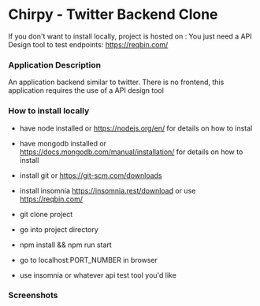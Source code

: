 # Chirpy - Twitter Backend Clone 

If you don't want to install locally, project is hosted on :
You just need a API Design tool to test endpoints: https://reqbin.com/

### Application Description

An application backend similar to twitter. There is no frontend, this application requires the use of a API design tool

### How to install locally

- have node installed or https://nodejs.org/en/ for details on how to instal
- have mongodb installed or https://docs.mongodb.com/manual/installation/ for details on how to install
- install git or https://git-scm.com/downloads
- install insomnia https://insomnia.rest/download or use https://reqbin.com/

- git clone project
- go into project directory
- npm install && npm run start
- go to localhost:PORT_NUMBER in browser
- use insomnia or whatever api test tool you'd like

### Screenshots

